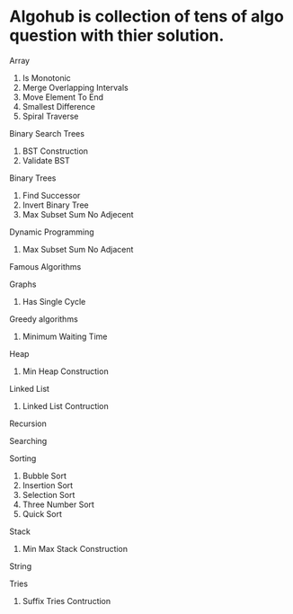 # Algohub is collection of tens of algo question with thier solution. 

Array
1. Is Monotonic
2. Merge Overlapping Intervals
3. Move Element To End
4. Smallest Difference
5. Spiral Traverse

Binary Search Trees
1. BST Construction
2. Validate BST

Binary Trees
1. Find Successor
2. Invert Binary Tree
3. Max Subset Sum No Adjecent

Dynamic Programming
1. Max Subset Sum No Adjacent

Famous Algorithms

Graphs
1. Has Single Cycle

Greedy algorithms
1. Minimum Waiting Time

Heap
1. Min Heap Construction

Linked List
1. Linked List Contruction

Recursion

Searching

Sorting
1. Bubble Sort
2. Insertion Sort
3. Selection Sort
4. Three Number Sort
5. Quick Sort

Stack
1. Min Max Stack Construction

String

Tries
1. Suffix Tries Contruction
